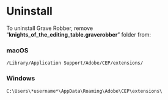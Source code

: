 # Uninstall

To uninstall Grave Robber, remove\
“**knights\_of\_the\_editing\_table.graverobber**” folder from:

### macOS

```markup
/Library/Application Support/Adobe/CEP/extensions/
```

### Windows

```markup
C:\Users\*username*\AppData\Roaming\Adobe\CEP\extensions\
```
